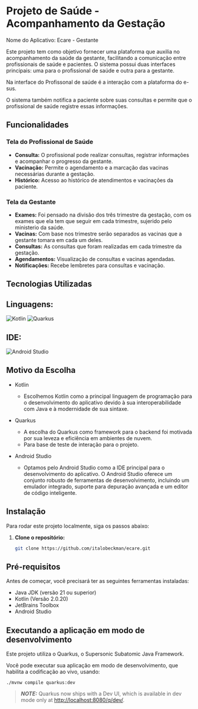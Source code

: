 # Projeto de Saúde - Acompanhamento da Gestação
Nome do Aplicativo: Ecare - Gestante

Este projeto tem como objetivo fornecer uma plataforma que auxilia no acompanhamento da saúde da gestante, facilitando a comunicação entre profissionais de saúde e pacientes. O sistema possui duas interfaces principais: uma para o profissional de saúde e outra para a gestante.

Na interface do Profissonal de saúde é a interação com a plataforma do e-sus.

O sistema também notifica a paciente sobre suas consultas e permite que o profissional de saúde registre essas informações.

## Funcionalidades

### Tela do Profissional de Saúde
- **Consulta:** O profissional pode realizar consultas, registrar informações e acompanhar o progresso da gestante.
- **Vacinação:** Permite o agendamento e a marcação das vacinas necessárias durante a gestação.
- **Histórico:** Acesso ao histórico de atendimentos e vacinações da paciente.

### Tela da Gestante
- **Exames:** Foi pensado na divisão dos três trimestre da gestação, com os exames que ela tem que seguir em cada trimestre, sujerido pelo ministerio da saúde.
- **Vacinas:** Com base nos trimestre serão separados as vacinas que a gestante tomara em cada um deles.
- **Consultas:** As consultas que foram realizadas em cada trimestre da gestação.
- **Agendamentos:** Visualização de consultas e vacinas agendadas.
- **Notificações:** Recebe lembretes para consultas e vacinação.

## Tecnologias Utilizadas

**Linguagens:**
-
![Kotlin](https://img.shields.io/badge/Kotlin-000?style=for-the-badge&logo=Kotlin)
![Quarkus](https://img.shields.io/badge/Quarkus-000?style=for-the-badge&logo=Quarkus)

**IDE:**
-
![Android Studio](https://img.shields.io/badge/Android-Studio-000?style=for-the-badge&logo=Android-Studio&logoColor=30A3DC)

## Motivo da Escolha

- Kotlin
   - Escolhemos Kotlin como a principal linguagem de programação para o desenvolvimento do aplicativo devido à sua interoperabilidade com Java e à modernidade de sua sintaxe.

- Quarkus
   - A escolha do Quarkus como framework para o backend foi motivada por sua leveza e eficiência em ambientes de nuvem.
   - Para base de teste de interação para o projeto.
 
- Android Studio
   - Optamos pelo Android Studio como a IDE principal para o desenvolvimento do aplicativo. O Android Studio oferece um conjunto robusto de ferramentas de desenvolvimento, incluindo um emulador integrado, suporte para depuração avançada e um editor de código inteligente.

## Instalação

Para rodar este projeto localmente, siga os passos abaixo:

1. **Clone o repositório:**
   ```bash
   git clone https://github.com/italobeckman/ecare.git

## Pré-requisitos
Antes de começar, você precisará ter as seguintes ferramentas instaladas:

- Java JDK (versão 21 ou superior)
- Kotlin (Versão 2.0.20)
- JetBrains Toolbox
- Android Studio


## Executando a aplicação em modo de desenvolvimento
Este projeto utiliza o Quarkus, o Supersonic Subatomic Java Framework.

Você pode executar sua aplicação em modo de desenvolvimento, que habilita a codificação ao vivo, usando:

```shell script
./mvnw compile quarkus:dev
```

> **_NOTE:_**  Quarkus now ships with a Dev UI, which is available in dev mode only at <http://localhost:8080/q/dev/>.



